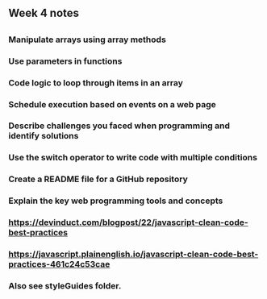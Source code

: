 ## Week 4 notes
##
### Manipulate arrays using array methods
### Use parameters in functions
### Code logic to loop through items in an array
### Schedule execution based on events on a web page
### Describe challenges you faced when programming and identify solutions
### Use the switch operator to write code with multiple conditions
### Create a README file for a GitHub repository
### Explain the key web programming tools and concepts
### 
### https://devinduct.com/blogpost/22/javascript-clean-code-best-practices
### https://javascript.plainenglish.io/javascript-clean-code-best-practices-461c24c53cae
### Also see styleGuides folder.
